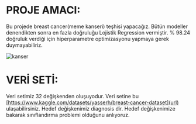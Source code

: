 # PROJE AMACI:

Bu projede breast cancer(meme kanseri) teşhisi yapacağız. Bütün modeller denendikten sonra en fazla doğruluğu Lojistik Regression vermiştir. % 98.24 doğruluk verdiği için hiperparametre optimizasyonu yapmaya gerek duymayabiliriz. 


![kanser](https://github.com/user-attachments/assets/f52caf2b-5d0a-414b-8c92-adce404388d0)


# VERİ SETİ:

Veri setimiz 32 değişkenden oluşuyodur. Veri setine bu [https://www.kaggle.com/datasets/yasserh/breast-cancer-dataset](url) ulaşabilirsiniz. Hedef değişkenimiz diagnosis dir. Hedef değişkenimize bakarak sınıflandırma problemi olduğunu anlıyoruz.
